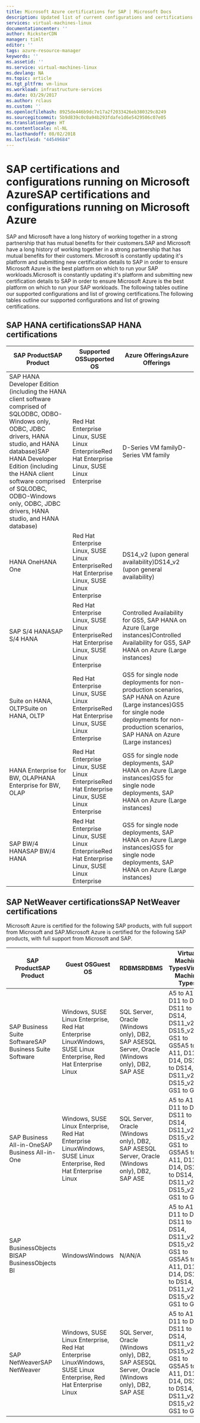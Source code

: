 ```yaml
---
title: Microsoft Azure certifications for SAP | Microsoft Docs
description: Updated list of current configurations and certifications of SAP on the Azure platform.
services: virtual-machines-linux
documentationcenter: ''
author: RicksterCDN
manager: timlt
editor: ''
tags: azure-resource-manager
keywords: ''
ms.assetid: ''
ms.service: virtual-machines-linux
ms.devlang: NA
ms.topic: article
ms.tgt_pltfrm: vm-linux
ms.workload: infrastructure-services
ms.date: 03/29/2017
ms.author: rclaus
ms.custom: ''
ms.openlocfilehash: 8925de446b9dc7e17a2f2033426eb380329c8249
ms.sourcegitcommit: 5b9d839c0c0a94b293fdafe1d6e5429506c07e05
ms.translationtype: HT
ms.contentlocale: nl-NL
ms.lasthandoff: 08/02/2018
ms.locfileid: "44549684"
---
```

# <a name="sap-certifications-and-configurations-running-on-microsoft-azure"></a><span data-ttu-id="94022-103">SAP certifications and configurations running on Microsoft Azure</span><span class="sxs-lookup"><span data-stu-id="94022-103">SAP certifications and configurations running on Microsoft Azure</span></span>

<span data-ttu-id="94022-104">SAP and Microsoft have a long history of working together in a strong partnership that has mutual benefits for their customers.</span><span class="sxs-lookup"><span data-stu-id="94022-104">SAP and Microsoft have a long history of working together in a strong partnership that has mutual benefits for their customers.</span></span> <span data-ttu-id="94022-105">Microsoft is constantly updating it's platform and submitting new certification details to SAP in order to ensure Microsoft Azure is the best platform on which to run your SAP workloads.</span><span class="sxs-lookup"><span data-stu-id="94022-105">Microsoft is constantly updating it's platform and submitting new certification details to SAP in order to ensure Microsoft Azure is the best platform on which to run your SAP workloads.</span></span> <span data-ttu-id="94022-106">The following tables outline our supported configurations and list of growing certifications.</span><span class="sxs-lookup"><span data-stu-id="94022-106">The following tables outline our supported configurations and list of growing certifications.</span></span> 

## <a name="sap-hana-certifications"></a><span data-ttu-id="94022-107">SAP HANA certifications</span><span class="sxs-lookup"><span data-stu-id="94022-107">SAP HANA certifications</span></span>

| <span data-ttu-id="94022-108">SAP Product</span><span class="sxs-lookup"><span data-stu-id="94022-108">SAP Product</span></span> | <span data-ttu-id="94022-109">Supported OS</span><span class="sxs-lookup"><span data-stu-id="94022-109">Supported OS</span></span> | <span data-ttu-id="94022-110">Azure Offerings</span><span class="sxs-lookup"><span data-stu-id="94022-110">Azure Offerings</span></span> |
| --- | --- | --- |
| <span data-ttu-id="94022-111">SAP HANA Developer Edition (including the HANA client software comprised of SQLODBC, ODBO-Windows only, ODBC, JDBC drivers, HANA studio, and HANA database)</span><span class="sxs-lookup"><span data-stu-id="94022-111">SAP HANA Developer Edition (including the HANA client software comprised of SQLODBC, ODBO-Windows only, ODBC, JDBC drivers, HANA studio, and HANA database)</span></span> |<span data-ttu-id="94022-112">Red Hat Enterprise Linux, SUSE Linux Enterprise</span><span class="sxs-lookup"><span data-stu-id="94022-112">Red Hat Enterprise Linux, SUSE Linux Enterprise</span></span> | <span data-ttu-id="94022-113">D-Series VM family</span><span class="sxs-lookup"><span data-stu-id="94022-113">D-Series VM family</span></span> |
| <span data-ttu-id="94022-114">HANA One</span><span class="sxs-lookup"><span data-stu-id="94022-114">HANA One</span></span> |<span data-ttu-id="94022-115">Red Hat Enterprise Linux, SUSE Linux Enterprise</span><span class="sxs-lookup"><span data-stu-id="94022-115">Red Hat Enterprise Linux, SUSE Linux Enterprise</span></span> |<span data-ttu-id="94022-116">DS14_v2 (upon general availability)</span><span class="sxs-lookup"><span data-stu-id="94022-116">DS14_v2 (upon general availability)</span></span> |
| <span data-ttu-id="94022-117">SAP S/4 HANA</span><span class="sxs-lookup"><span data-stu-id="94022-117">SAP S/4 HANA</span></span> |<span data-ttu-id="94022-118">Red Hat Enterprise Linux, SUSE Linux Enterprise</span><span class="sxs-lookup"><span data-stu-id="94022-118">Red Hat Enterprise Linux, SUSE Linux Enterprise</span></span> |<span data-ttu-id="94022-119">Controlled Availability for GS5, SAP HANA on Azure (Large instances)</span><span class="sxs-lookup"><span data-stu-id="94022-119">Controlled Availability for GS5, SAP HANA on Azure (Large instances)</span></span> |
| <span data-ttu-id="94022-120">Suite on HANA, OLTP</span><span class="sxs-lookup"><span data-stu-id="94022-120">Suite on HANA, OLTP</span></span> |<span data-ttu-id="94022-121">Red Hat Enterprise Linux, SUSE Linux Enterprise</span><span class="sxs-lookup"><span data-stu-id="94022-121">Red Hat Enterprise Linux, SUSE Linux Enterprise</span></span> |<span data-ttu-id="94022-122">GS5 for single node deployments for non-production scenarios, SAP HANA on Azure (Large instances)</span><span class="sxs-lookup"><span data-stu-id="94022-122">GS5 for single node deployments for non-production scenarios, SAP HANA on Azure (Large instances)</span></span> |
| <span data-ttu-id="94022-123">HANA Enterprise for BW, OLAP</span><span class="sxs-lookup"><span data-stu-id="94022-123">HANA Enterprise for BW, OLAP</span></span> |<span data-ttu-id="94022-124">Red Hat Enterprise Linux, SUSE Linux Enterprise</span><span class="sxs-lookup"><span data-stu-id="94022-124">Red Hat Enterprise Linux, SUSE Linux Enterprise</span></span> |<span data-ttu-id="94022-125">GS5 for single node deployments, SAP HANA on Azure (Large instances)</span><span class="sxs-lookup"><span data-stu-id="94022-125">GS5 for single node deployments, SAP HANA on Azure (Large instances)</span></span> |
| <span data-ttu-id="94022-126">SAP BW/4 HANA</span><span class="sxs-lookup"><span data-stu-id="94022-126">SAP BW/4 HANA</span></span> |<span data-ttu-id="94022-127">Red Hat Enterprise Linux, SUSE Linux Enterprise</span><span class="sxs-lookup"><span data-stu-id="94022-127">Red Hat Enterprise Linux, SUSE Linux Enterprise</span></span> |<span data-ttu-id="94022-128">GS5 for single node deployments, SAP HANA on Azure (Large instances)</span><span class="sxs-lookup"><span data-stu-id="94022-128">GS5 for single node deployments, SAP HANA on Azure (Large instances)</span></span> |

## <a name="sap-netweaver-certifications"></a><span data-ttu-id="94022-129">SAP NetWeaver certifications</span><span class="sxs-lookup"><span data-stu-id="94022-129">SAP NetWeaver certifications</span></span>
<span data-ttu-id="94022-130">Microsoft Azure is certified for the following SAP products, with full support from Microsoft and SAP.</span><span class="sxs-lookup"><span data-stu-id="94022-130">Microsoft Azure is certified for the following SAP products, with full support from Microsoft and SAP.</span></span>

| <span data-ttu-id="94022-131">SAP Product</span><span class="sxs-lookup"><span data-stu-id="94022-131">SAP Product</span></span> | <span data-ttu-id="94022-132">Guest OS</span><span class="sxs-lookup"><span data-stu-id="94022-132">Guest OS</span></span> | <span data-ttu-id="94022-133">RDBMS</span><span class="sxs-lookup"><span data-stu-id="94022-133">RDBMS</span></span> | <span data-ttu-id="94022-134">Virtual Machine Types</span><span class="sxs-lookup"><span data-stu-id="94022-134">Virtual Machine Types</span></span> |
| --- | --- | --- | --- |
| <span data-ttu-id="94022-135">SAP Business Suite Software</span><span class="sxs-lookup"><span data-stu-id="94022-135">SAP Business Suite Software</span></span> |<span data-ttu-id="94022-136">Windows, SUSE Linux Enterprise, Red Hat Enterprise Linux</span><span class="sxs-lookup"><span data-stu-id="94022-136">Windows, SUSE Linux Enterprise, Red Hat Enterprise Linux</span></span> |<span data-ttu-id="94022-137">SQL Server, Oracle (Windows only), DB2, SAP ASE</span><span class="sxs-lookup"><span data-stu-id="94022-137">SQL Server, Oracle (Windows only), DB2, SAP ASE</span></span> |<span data-ttu-id="94022-138">A5 to A11, D11 to D14, DS11 to DS14, DS11_v2 to DS15_v2, GS1 to GS5</span><span class="sxs-lookup"><span data-stu-id="94022-138">A5 to A11, D11 to D14, DS11 to DS14, DS11_v2 to DS15_v2, GS1 to GS5</span></span> |
| <span data-ttu-id="94022-139">SAP Business All-in-One</span><span class="sxs-lookup"><span data-stu-id="94022-139">SAP Business All-in-One</span></span> |<span data-ttu-id="94022-140">Windows, SUSE Linux Enterprise, Red Hat Enterprise Linux</span><span class="sxs-lookup"><span data-stu-id="94022-140">Windows, SUSE Linux Enterprise, Red Hat Enterprise Linux</span></span> |<span data-ttu-id="94022-141">SQL Server, Oracle (Windows only), DB2, SAP ASE</span><span class="sxs-lookup"><span data-stu-id="94022-141">SQL Server, Oracle (Windows only), DB2, SAP ASE</span></span> |<span data-ttu-id="94022-142">A5 to A11, D11 to D14, DS11 to DS14, DS11_v2 to DS15_v2, GS1 to GS5</span><span class="sxs-lookup"><span data-stu-id="94022-142">A5 to A11, D11 to D14, DS11 to DS14, DS11_v2 to DS15_v2, GS1 to GS5</span></span> |
| <span data-ttu-id="94022-143">SAP BusinessObjects BI</span><span class="sxs-lookup"><span data-stu-id="94022-143">SAP BusinessObjects BI</span></span> |<span data-ttu-id="94022-144">Windows</span><span class="sxs-lookup"><span data-stu-id="94022-144">Windows</span></span> |<span data-ttu-id="94022-145">N/A</span><span class="sxs-lookup"><span data-stu-id="94022-145">N/A</span></span> |<span data-ttu-id="94022-146">A5 to A11, D11 to D14, DS11 to DS14, DS11_v2 to DS15_v2, GS1 to GS5</span><span class="sxs-lookup"><span data-stu-id="94022-146">A5 to A11, D11 to D14, DS11 to DS14, DS11_v2 to DS15_v2, GS1 to GS5</span></span> |
| <span data-ttu-id="94022-147">SAP NetWeaver</span><span class="sxs-lookup"><span data-stu-id="94022-147">SAP NetWeaver</span></span> |<span data-ttu-id="94022-148">Windows, SUSE Linux Enterprise, Red Hat Enterprise Linux</span><span class="sxs-lookup"><span data-stu-id="94022-148">Windows, SUSE Linux Enterprise, Red Hat Enterprise Linux</span></span> |<span data-ttu-id="94022-149">SQL Server, Oracle (Windows only), DB2, SAP ASE</span><span class="sxs-lookup"><span data-stu-id="94022-149">SQL Server, Oracle (Windows only), DB2, SAP ASE</span></span> |<span data-ttu-id="94022-150">A5 to A11, D11 to D14, DS11 to DS14, DS11_v2 to DS15_v2, GS1 to GS5</span><span class="sxs-lookup"><span data-stu-id="94022-150">A5 to A11, D11 to D14, DS11 to DS14, DS11_v2 to DS15_v2, GS1 to GS5</span></span> |
